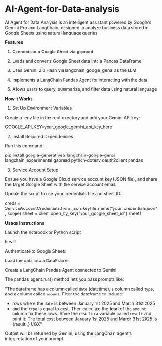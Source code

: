 # AI-Agent-for-Data-analysis
AI Agent for Data Analysis is an intelligent assistant powered by Google's Gemini Pro and LangChain, designed to analyze business data stored in Google Sheets using natural language queries

**Features**

1.	Connects to a Google Sheet via gspread

2.	Loads and converts Google Sheet data into a Pandas DataFrame

3.	Uses Gemini 2.0 Flash via langchain_google_genai as the LLM

4.	Implements a LangChain Pandas Agent for interacting with the data

5.	Allows users to query, summarize, and filter data using natural language



**How It Works**
1. Set Up Environment Variables

Create a .env file in the root directory and add your Gemini API key:

GOOGLE_API_KEY=your_google_gemini_api_key_here

2. Install Required Dependencies

Run this command:

pip install google-generativeai langchain-google-genai langchain_experimental gspread python-dotenv oauth2client pandas

3. Service Account Setup

Ensure you have a Google Cloud service account key (JSON file), and share the target Google Sheet with the service account email.

Update the script to use your credentials file and sheet ID:

creds = ServiceAccountCredentials.from_json_keyfile_name("your_credentials.json", scope)
sheet = client.open_by_key("your_google_sheet_id").sheet1

**Usage Instructions**

Launch the notebook or Python script.

It will:

  Authenticate to Google Sheets

  Load the data into a DataFrame

  Create a LangChain Pandas Agent connected to Gemini

  The pandas_agent.run() method lets you pass prompts like:

"The dataframe has a column called `date` (datetime), a column called `type`, and a column called `amount`.
Filter the dataframe to include:
- rows where the `date` is between January 1st 2025 and March 31st 2025
- and the `type` is equal to cost.
Then calculate the **total** of the `amount` column for these rows.
Store the result in a variable called `result` and print it:
The total cost between January 1st 2025 and March 31st 2025 is {result:,} UGX"

Output will be returned by Gemini, using the LangChain agent's interpretation of your prompt.
